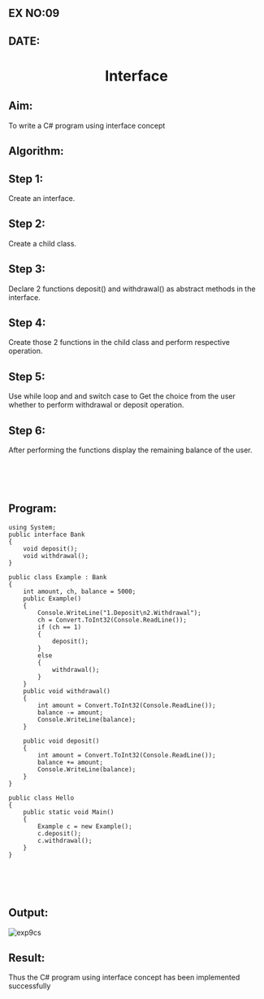 ## EX NO:09
## DATE:
# <p align="center">Interface

## Aim:
  To write a C# program using interface concept

## Algorithm:
## Step 1:
Create an interface.

## Step 2:
Create a child class.

## Step 3:
Declare 2 functions deposit() and withdrawal() as abstract methods in the interface.

## Step 4:
Create those 2 functions in the child class and perform respective operation.

## Step 5:
Use while loop and and switch case to Get the choice from the user whether to perform withdrawal or deposit operation.

## Step 6:
After performing the functions display the remaining balance of the user.

<br>
<br>
<br>

## Program:
```
using System;
public interface Bank
{
    void deposit();
    void withdrawal();
}

public class Example : Bank
{
    int amount, ch, balance = 5000;
    public Example()
    {
        Console.WriteLine("1.Deposit\n2.Withdrawal");
        ch = Convert.ToInt32(Console.ReadLine());
        if (ch == 1)
        {
            deposit();
        }
        else
        {
            withdrawal();
        }
    }
    public void withdrawal()
    {
        int amount = Convert.ToInt32(Console.ReadLine());
        balance -= amount;
        Console.WriteLine(balance);
    }

    public void deposit()
    {
        int amount = Convert.ToInt32(Console.ReadLine());
        balance += amount;
        Console.WriteLine(balance);
    }
}

public class Hello
{
    public static void Main()
    {
        Example c = new Example();
        c.deposit();
        c.withdrawal();
    }
}
```
<br>
<br>
<br>

## Output:
![exp9cs](https://user-images.githubusercontent.com/75234942/175271756-a8ab9fd4-adb3-4715-b8e7-f6b8b3d48d44.png)



## Result:
Thus the C# program using interface concept has been implemented successfully
